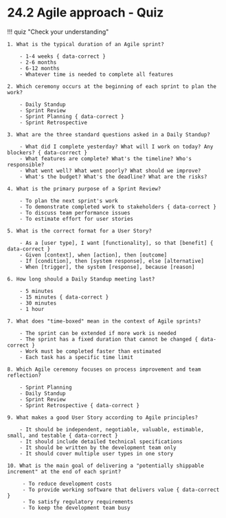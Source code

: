 # 24.2 Agile approach - Quiz

!!! quiz "Check your understanding"

    1. What is the typical duration of an Agile sprint?

        - 1-4 weeks { data-correct }
        - 2-6 months
        - 6-12 months
        - Whatever time is needed to complete all features

    2. Which ceremony occurs at the beginning of each sprint to plan the work?

        - Daily Standup
        - Sprint Review
        - Sprint Planning { data-correct }
        - Sprint Retrospective

    3. What are the three standard questions asked in a Daily Standup?

        - What did I complete yesterday? What will I work on today? Any blockers? { data-correct }
        - What features are complete? What's the timeline? Who's responsible?
        - What went well? What went poorly? What should we improve?
        - What's the budget? What's the deadline? What are the risks?

    4. What is the primary purpose of a Sprint Review?

        - To plan the next sprint's work
        - To demonstrate completed work to stakeholders { data-correct }
        - To discuss team performance issues
        - To estimate effort for user stories

    5. What is the correct format for a User Story?

        - As a [user type], I want [functionality], so that [benefit] { data-correct }
        - Given [context], when [action], then [outcome]
        - If [condition], then [system response], else [alternative]
        - When [trigger], the system [response], because [reason]

    6. How long should a Daily Standup meeting last?

        - 5 minutes
        - 15 minutes { data-correct }
        - 30 minutes
        - 1 hour

    7. What does "time-boxed" mean in the context of Agile sprints?

        - The sprint can be extended if more work is needed
        - The sprint has a fixed duration that cannot be changed { data-correct }
        - Work must be completed faster than estimated
        - Each task has a specific time limit

    8. Which Agile ceremony focuses on process improvement and team reflection?

        - Sprint Planning
        - Daily Standup
        - Sprint Review
        - Sprint Retrospective { data-correct }

    9. What makes a good User Story according to Agile principles?

        - It should be independent, negotiable, valuable, estimable, small, and testable { data-correct }
        - It should include detailed technical specifications
        - It should be written by the development team only
        - It should cover multiple user types in one story

    10. What is the main goal of delivering a "potentially shippable increment" at the end of each sprint?

         - To reduce development costs
         - To provide working software that delivers value { data-correct }
         - To satisfy regulatory requirements
         - To keep the development team busy

